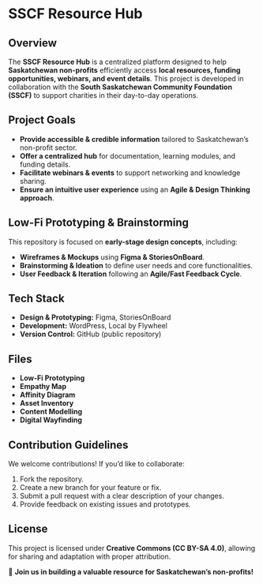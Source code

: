 # SSCF Resource Hub

## Overview
The **SSCF Resource Hub** is a centralized platform designed to help **Saskatchewan non-profits** efficiently access **local resources, funding opportunities, webinars, and event details**. This project is developed in collaboration with the **South Saskatchewan Community Foundation (SSCF)** to support charities in their day-to-day operations.

## Project Goals
- **Provide accessible & credible information** tailored to Saskatchewan’s non-profit sector.
- **Offer a centralized hub** for documentation, learning modules, and funding details.
- **Facilitate webinars & events** to support networking and knowledge sharing.
- **Ensure an intuitive user experience** using an **Agile & Design Thinking approach**.

## Low-Fi Prototyping & Brainstorming
This repository is focused on **early-stage design concepts**, including:
- **Wireframes & Mockups** using **Figma & StoriesOnBoard**.
- **Brainstorming & Ideation** to define user needs and core functionalities.
- **User Feedback & Iteration** following an **Agile/Fast Feedback Cycle**.

## Tech Stack
- **Design & Prototyping:** Figma, StoriesOnBoard
- **Development:** WordPress, Local by Flywheel
- **Version Control:** GitHub (public repository)

## Files
- **Low-Fi Prototyping**
- **Empathy Map**
- **Affinity Diagram**
- **Asset Inventory**
- **Content Modelling**
- **Digital Wayfinding**

## Contribution Guidelines
We welcome contributions! If you’d like to collaborate:
1. Fork the repository.
2. Create a new branch for your feature or fix.
3. Submit a pull request with a clear description of your changes.
4. Provide feedback on existing issues and prototypes.

## License
This project is licensed under **Creative Commons (CC BY-SA 4.0)**, allowing for sharing and adaptation with proper attribution.

🚀 **Join us in building a valuable resource for Saskatchewan’s non-profits!**

